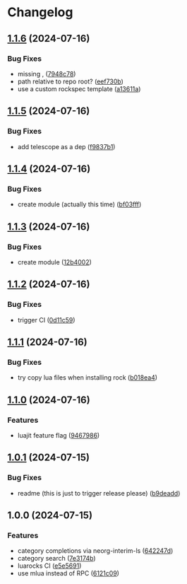 # Changelog

## [1.1.6](https://github.com/benlubas/neorg-se/compare/v1.1.5...v1.1.6) (2024-07-16)


### Bug Fixes

* missing , ([7948c78](https://github.com/benlubas/neorg-se/commit/7948c78c3642ea9b2b36c6c273ef0ed8aa36a49f))
* path relative to repo root? ([eef730b](https://github.com/benlubas/neorg-se/commit/eef730b5d9cf87e72f0d2aa28ba310ab6c21058f))
* use a custom rockspec template ([a13611a](https://github.com/benlubas/neorg-se/commit/a13611a7af78a6a49dbed0a7d6a952b86e3d3e9a))

## [1.1.5](https://github.com/benlubas/neorg-se/compare/v1.1.4...v1.1.5) (2024-07-16)


### Bug Fixes

* add telescope as a dep ([f9837b1](https://github.com/benlubas/neorg-se/commit/f9837b151340a6efe2221c1cab96ba96e348babe))

## [1.1.4](https://github.com/benlubas/neorg-se/compare/v1.1.3...v1.1.4) (2024-07-16)


### Bug Fixes

* create module  (actually this time) ([bf03fff](https://github.com/benlubas/neorg-se/commit/bf03ffff7288bdf297b02dc1745af8fd894cb6ef))

## [1.1.3](https://github.com/benlubas/neorg-se/compare/v1.1.2...v1.1.3) (2024-07-16)


### Bug Fixes

* create module ([12b4002](https://github.com/benlubas/neorg-se/commit/12b40025321cbc2aaa6825548bed8d38c37b3904))

## [1.1.2](https://github.com/benlubas/neorg-se/compare/v1.1.1...v1.1.2) (2024-07-16)


### Bug Fixes

* trigger CI ([0d11c59](https://github.com/benlubas/neorg-se/commit/0d11c59e01441dd1fa74c3fb8ac695840cfc2e4a))

## [1.1.1](https://github.com/benlubas/neorg-se/compare/v1.1.0...v1.1.1) (2024-07-16)


### Bug Fixes

* try copy lua files when installing rock ([b018ea4](https://github.com/benlubas/neorg-se/commit/b018ea4be046bd5eb7dda10050fa4b89c8d76604))

## [1.1.0](https://github.com/benlubas/neorg-se/compare/v1.0.1...v1.1.0) (2024-07-16)


### Features

* luajit feature flag ([9467986](https://github.com/benlubas/neorg-se/commit/9467986666731f10cce764a29cf15ffc1eb5016d))

## [1.0.1](https://github.com/benlubas/neorg-se/compare/v1.0.0...v1.0.1) (2024-07-15)


### Bug Fixes

* readme (this is just to trigger release please) ([b9deadd](https://github.com/benlubas/neorg-se/commit/b9deadd0b4a9410d4be7300beb720ff2fa32bed2))

## 1.0.0 (2024-07-15)


### Features

* category completions via neorg-interim-ls ([642247d](https://github.com/benlubas/neorg-se/commit/642247d59165af3138c14384b494f8aac5454326))
* category search ([7e3174b](https://github.com/benlubas/neorg-se/commit/7e3174b877fa7db6b1d557348d4632503380540f))
* luarocks CI ([e5e5691](https://github.com/benlubas/neorg-se/commit/e5e5691b16435dc4ab9162d9009266d0a40745ca))
* use mlua instead of RPC ([6121c09](https://github.com/benlubas/neorg-se/commit/6121c09b48133a90f17e29f7a61f9177967dd50b))
